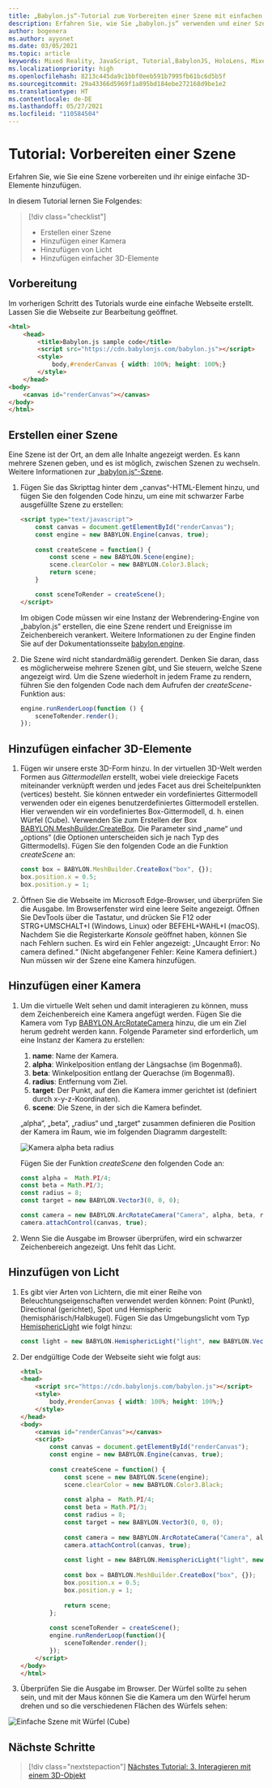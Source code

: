 ```yaml
---
title: „Babylon.js“-Tutorial zum Vorbereiten einer Szene mit einfachen 3D-Objekten
description: Erfahren Sie, wie Sie „babylon.js“ verwenden und einer Szene einfache 3D-Objekte hinzufügen.
author: bogenera
ms.author: ayyonet
ms.date: 03/05/2021
ms.topic: article
keywords: Mixed Reality, JavaScript, Tutorial,BabylonJS, HoloLens, Mixed Reality, UWP, Windows 10, WebXR, immersives Web
ms.localizationpriority: high
ms.openlocfilehash: 8213c445da9c1bbf0eeb591b7995fb61bc6d5b5f
ms.sourcegitcommit: 29a43366d5969f1a895bd184ebe272168d9be1e2
ms.translationtype: HT
ms.contentlocale: de-DE
ms.lasthandoff: 05/27/2021
ms.locfileid: "110584504"
---
```

# <a name="tutorial-prepare-a-scene"></a>Tutorial: Vorbereiten einer Szene

Erfahren Sie, wie Sie eine Szene vorbereiten und ihr einige einfache 3D-Elemente hinzufügen.

In diesem Tutorial lernen Sie Folgendes:

> [!div class="checklist"]
> * Erstellen einer Szene
> * Hinzufügen einer Kamera
> * Hinzufügen von Licht
> * Hinzufügen einfacher 3D-Elemente

## <a name="before-you-begin"></a>Vorbereitung

Im vorherigen Schritt des Tutorials wurde eine einfache Webseite erstellt. Lassen Sie die Webseite zur Bearbeitung geöffnet.

```html
<html>
    <head>
        <title>Babylon.js sample code</title>
        <script src="https://cdn.babylonjs.com/babylon.js"></script>
        <style>
            body,#renderCanvas { width: 100%; height: 100%;}
        </style>
    </head>
<body>
    <canvas id="renderCanvas"></canvas>
</body>
</html>
```

## <a name="create-a-scene"></a>Erstellen einer Szene

Eine Szene ist der Ort, an dem alle Inhalte angezeigt werden. Es kann mehrere Szenen geben, und es ist möglich, zwischen Szenen zu wechseln. Weitere Informationen zur [„babylon.js“-Szene](https://doc.babylonjs.com/divingDeeper/scene).

1. Fügen Sie das Skripttag hinter dem „canvas“-HTML-Element hinzu, und fügen Sie den folgenden Code hinzu, um eine mit schwarzer Farbe ausgefüllte Szene zu erstellen:

    ```html
    <script type="text/javascript">
        const canvas = document.getElementById("renderCanvas");
        const engine = new BABYLON.Engine(canvas, true);
        
        const createScene = function() {
            const scene = new BABYLON.Scene(engine);
            scene.clearColor = new BABYLON.Color3.Black;
            return scene;
        }

        const sceneToRender = createScene();
    </script>
    ```

    Im obigen Code müssen wir eine Instanz der Webrendering-Engine von „babylon.js“ erstellen, die eine Szene rendert und Ereignisse im Zeichenbereich verankert. Weitere Informationen zu der Engine finden Sie auf der Dokumentationsseite [babylon.engine](https://doc.babylonjs.com/typedoc/classes/babylon.engine).

1. Die Szene wird nicht standardmäßig gerendert. Denken Sie daran, dass es möglicherweise mehrere Szenen gibt, und Sie steuern, welche Szene angezeigt wird. Um die Szene wiederholt in jedem Frame zu rendern, führen Sie den folgenden Code nach dem Aufrufen der *createScene*-Funktion aus:

    ```javascript
    engine.runRenderLoop(function () {
        sceneToRender.render();
    });
    ```

## <a name="add-basic-3d-element"></a>Hinzufügen einfacher 3D-Elemente

1. Fügen wir unsere erste 3D-Form hinzu. In der virtuellen 3D-Welt werden Formen aus *Gittermodellen* erstellt, wobei viele dreieckige Facets miteinander verknüpft werden und jedes Facet aus drei Scheitelpunkten (vertices) besteht. Sie können entweder ein vordefiniertes Gittermodell verwenden oder ein eigenes benutzerdefiniertes Gittermodell erstellen. Hier verwenden wir ein vordefiniertes Box-Gittermodell, d. h. einen Würfel (Cube). Verwenden Sie zum Erstellen der Box [BABYLON.MeshBuilder.CreateBox](https://doc.babylonjs.com/divingDeeper/mesh/creation/set/box). Die Parameter sind „name“ und „options“ (die Optionen unterscheiden sich je nach Typ des Gittermodells). Fügen Sie den folgenden Code an die Funktion *createScene* an:

    ```javascript
    const box = BABYLON.MeshBuilder.CreateBox("box", {});
    box.position.x = 0.5;
    box.position.y = 1;
    ```

1. Öffnen Sie die Webseite im Microsoft Edge-Browser, und überprüfen Sie die Ausgabe. Im Browserfenster wird eine leere Seite angezeigt. Öffnen Sie DevTools über die Tastatur, und drücken Sie F12 oder STRG+UMSCHALT+I (Windows, Linux) oder BEFEHL+WAHL+I (macOS). Nachdem Sie die Registerkarte *Konsole* geöffnet haben, können Sie nach Fehlern suchen. Es wird ein Fehler angezeigt: „Uncaught Error: No camera defined.“ (Nicht abgefangener Fehler: Keine Kamera definiert.) Nun müssen wir der Szene eine Kamera hinzufügen.

## <a name="add-a-camera"></a>Hinzufügen einer Kamera

1. Um die virtuelle Welt sehen und damit interagieren zu können, muss dem Zeichenbereich eine Kamera angefügt werden. Fügen Sie die Kamera vom Typ [BABYLON.ArcRotateCamera](https://doc.babylonjs.com/divingDeeper/cameras/camera_introduction#arc-rotate-camera) hinzu, die um ein Ziel herum gedreht werden kann. Folgende Parameter sind erforderlich, um eine Instanz der Kamera zu erstellen:
    1. **name**: Name der Kamera.
    1. **alpha**: Winkelposition entlang der Längsachse (im Bogenmaß).
    1. **beta**: Winkelposition entlang der Querachse (im Bogenmaß).
    1. **radius**: Entfernung vom Ziel.
    1. **target**: Der Punkt, auf den die Kamera immer gerichtet ist (definiert durch x-y-z-Koordinaten).
    1. **scene**: Die Szene, in der sich die Kamera befindet.

    „alpha“, „beta“, „radius“ und „target“ zusammen definieren die Position der Kamera im Raum, wie im folgenden Diagramm dargestellt:

    ![Kamera alpha beta radius](../images/camera-alpha-beta-radius.jpg)

    Fügen Sie der Funktion *createScene* den folgenden Code an:

    ```javascript
    const alpha =  Math.PI/4;
    const beta = Math.PI/3;
    const radius = 8;
    const target = new BABYLON.Vector3(0, 0, 0);
    
    const camera = new BABYLON.ArcRotateCamera("Camera", alpha, beta, radius, target, scene);
    camera.attachControl(canvas, true);
    ```

1. Wenn Sie die Ausgabe im Browser überprüfen, wird ein schwarzer Zeichenbereich angezeigt. Uns fehlt das Licht.

## <a name="add-light"></a>Hinzufügen von Licht

1. Es gibt vier Arten von Lichtern, die mit einer Reihe von Beleuchtungseigenschaften verwendet werden können: Point (Punkt), Directional (gerichtet), Spot und Hemispheric (hemisphärisch/Halbkugel). Fügen Sie das Umgebungslicht vom Typ [HemisphericLight](https://doc.babylonjs.com/typedoc/classes/babylon.hemisphericlight) wie folgt hinzu:

    ```javascript
    const light = new BABYLON.HemisphericLight("light", new BABYLON.Vector3(1, 1, 0));
    ```

1. Der endgültige Code der Webseite sieht wie folgt aus:

    ```html
    <html>
    <head>
        <script src="https://cdn.babylonjs.com/babylon.js"></script>
        <style>
            body,#renderCanvas { width: 100%; height: 100%;}
        </style>
    </head>
    <body>
        <canvas id="renderCanvas"></canvas>
        <script>
            const canvas = document.getElementById("renderCanvas");
            const engine = new BABYLON.Engine(canvas, true);
            
            const createScene = function() {
                const scene = new BABYLON.Scene(engine);
                scene.clearColor = new BABYLON.Color3.Black;
                
                const alpha =  Math.PI/4;
                const beta = Math.PI/3;
                const radius = 8;
                const target = new BABYLON.Vector3(0, 0, 0);
                
                const camera = new BABYLON.ArcRotateCamera("Camera", alpha, beta, radius, target, scene);
                camera.attachControl(canvas, true);
                
                const light = new BABYLON.HemisphericLight("light", new BABYLON.Vector3(1, 1, 0));
                
                const box = BABYLON.MeshBuilder.CreateBox("box", {});
                box.position.x = 0.5;
                box.position.y = 1;
                
                return scene;
            };
            
            const sceneToRender = createScene();
            engine.runRenderLoop(function(){
                sceneToRender.render();
            });
        </script>
    </body>
    </html>
    ```

1. Überprüfen Sie die Ausgabe im Browser. Der Würfel sollte zu sehen sein, und mit der Maus können Sie die Kamera um den Würfel herum drehen und so die verschiedenen Flächen des Würfels sehen:

![Einfache Szene mit Würfel (Cube)](../images/hello-world-basic-scene.png)

## <a name="next-steps"></a>Nächste Schritte

> [!div class="nextstepaction"]
> [Nächstes Tutorial: 3. Interagieren mit einem 3D-Objekt](interact-03.md)
